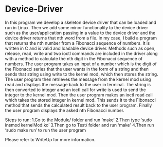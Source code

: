 # Device-Driver

In this program we develop a skeleton device driver that can be loaded and run in Linux. Then we add some minor functionality to the device driver such as the user/application passing in a value to the device driver and the device driver returns that nth word from a file. In my case, I build a program that returns the nth number from a Fibonacci sequence of numbers. It is written in C and is valid and loadable device driver. Methods such as open, release, read, write and two ioctl commands are included in the driver along with a method to calculate the nth digit in the Fibonacci sequence of numbers. The user program takes an input of a number which is the digit of the Fibonacci series that the user wants in the form of a string and then sends that string using write to the kernel mod, which then stores the string. The user program then retrieves the message from the kernel mod using read and displays the message back to the user in terminal. The string is then converted to integer and an ioctl call for write is used to send the integer to the kernel mod. Then the user program makes an ioctl read call which takes the stored integer in kernel mod. This sends it to the Fibonacci method that sends the calculated result back to the user program. Finally the user program displays the asked nth Fibonacci number.

Steps to run:
1.Go to the Module/ folder and run ‘make’
2.Then type ‘sudo insmod kernelMod.ko’
3.Then go to Test/ folder and run ‘make'
4.Then run ‘sudo make run’ to run the user program

Please refer to WriteUp for more information.
